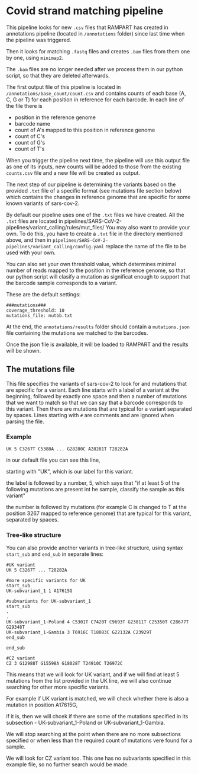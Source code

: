 # Covid strand matching pipeline

This pipeline looks for new `.csv` files that RAMPART has created in annotations  pipeline (located in `/annotations` folder) since last time when the pipeline was triggered.

Then it looks for matching `.fastq` files and creates `.bam` files from them one by one, using `minimap2`. 

The `.bam` files are no longer needed after we process them in our python script, so that they are deleted afterwards.

The first output file of this pipeline is located in `/annotations/base_count/count.csv` and contains counts of each base (A, C, G or T) for each position in reference for each barcode. In each line of the file there is 

* position in the reference genome
* barcode name
* count of A's mapped to this position in reference genome
* count of C's
* count of G's
* count of T's

When you trigger the pipeline next time, the pipeline will use this output file as one of its inputs, new counts will be added to those from the existing `counts.csv` file and a new file will be created as output.

The next step of our pipeline is determining the variants based on the provided `.txt` file of a specific format (see mutations file section below) which contains the changes in reference genome that are specific for some known variants of sars-cov-2.

By default our pipeline uses one of the `.txt` files we have created. All the `.txt` files are located in pipelines/SARS-CoV-2-pipelines/variant_calling/rules/mut_files/
You may also want to provide your own. To do this, you have to create a `.txt` file in the directory mentioned above, and then in `pipelines/SARS-CoV-2-pipelines/variant_calling/config.yaml` replace the name of the file to be used with your own. 

You can also set your own threshold value, which determines minimal number of reads mapped to the position in the reference genome, so that our python script will clasify a mutation as significat enough to support that the barcode sample corresponds to a variant.

These are the default settings:

```
###mutations###
coverage_threshold: 10
mutations_file: mutbb.txt
```


At the end, the `annotations/results` folder should contain a `mutations.json` file containing the mutations we matched to the barcodes.

Once the json file is available, it will be loaded to RAMPART and the results will be shown.

## The mutations file
This file specifies the variants of sars-cov-2 to look for and mutations that are specific for a variant.
Each line starts with a label of a variant at the beginning, 
followed by exactly one space and then a number of mutations that we want to match so that we can say that a barcode corresponds to this variant.
Then there are mutations that are typical for a variant separated by spaces.
Lines starting with `#` are comments and are ignored when parsing the file.

### Example
```
UK 5 C3267T C5388A ... G28280C A28281T T28282A
```
in our default file you can see this line, 

starting with "UK", which is our label for this variant. 

the label is followed by a number, 5, which says that "if at least 5 of the following mutations are present int he sample, classify the sample as this variant"

the number is followed by mutations (for example C is changed to T at the position 3267 mapped to reference genome) that are typical for this variant, separated by spaces.

### Tree-like structure
You can also provide another variants in tree-like structure, using syntax `start_sub` and `end_sub` in separate lines:
```
#UK variant
UK 5 C3267T ... T28282A

#more specific variants for UK
start_sub
UK-subvariant_1 1 A17615G

#subvariants for UK-subvariant_1
start_sub
.
.
UK-subvariant_1-Poland 4 C5301T C7420T C9693T G23811T C25350T C28677T G29348T
UK-subvariant_1-Gambia 3 T6916C T18083C G22132A C23929T
end_sub

end_sub

#CZ variant
CZ 3 G12988T G15598A G18028T T24910C T26972C 
```

This means that we will look for UK variant, and if we will find at least 5 mutations from the list provided in the UK line, we will also continue searching for other more specific variants.

For example if UK variant is matched, we will check whether there is also a mutation in position A17615G, 

if it is, then we will chcek if there are some of the mutations specified in its subsection - UK-subvariant_1-Poland or UK-subvariant_1-Gambia. 

We will stop searching at the point when there are no more subsections specified or when less than the required count of mutations vere found for a sample.

We will look for CZ variant too. This one has no subvariants specified in this example file, so no further search would be made.

